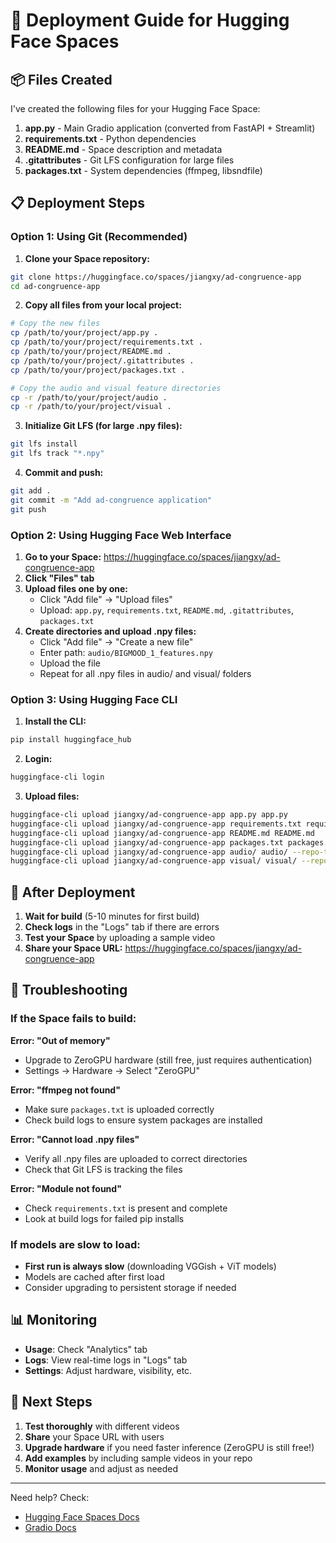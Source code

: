# 🚀 Deployment Guide for Hugging Face Spaces

## 📦 Files Created

I've created the following files for your Hugging Face Space:

1. **app.py** - Main Gradio application (converted from FastAPI + Streamlit)
2. **requirements.txt** - Python dependencies
3. **README.md** - Space description and metadata
4. **.gitattributes** - Git LFS configuration for large files
5. **packages.txt** - System dependencies (ffmpeg, libsndfile)

## 📋 Deployment Steps

### Option 1: Using Git (Recommended)

1. **Clone your Space repository:**
```bash
git clone https://huggingface.co/spaces/jiangxy/ad-congruence-app
cd ad-congruence-app
```

2. **Copy all files from your local project:**
```bash
# Copy the new files
cp /path/to/your/project/app.py .
cp /path/to/your/project/requirements.txt .
cp /path/to/your/project/README.md .
cp /path/to/your/project/.gitattributes .
cp /path/to/your/project/packages.txt .

# Copy the audio and visual feature directories
cp -r /path/to/your/project/audio .
cp -r /path/to/your/project/visual .
```

3. **Initialize Git LFS (for large .npy files):**
```bash
git lfs install
git lfs track "*.npy"
```

4. **Commit and push:**
```bash
git add .
git commit -m "Add ad-congruence application"
git push
```

### Option 2: Using Hugging Face Web Interface

1. **Go to your Space:** https://huggingface.co/spaces/jiangxy/ad-congruence-app
2. **Click "Files" tab**
3. **Upload files one by one:**
   - Click "Add file" → "Upload files"
   - Upload: `app.py`, `requirements.txt`, `README.md`, `.gitattributes`, `packages.txt`
4. **Create directories and upload .npy files:**
   - Click "Add file" → "Create a new file"
   - Enter path: `audio/BIGMOOD_1_features.npy`
   - Upload the file
   - Repeat for all .npy files in audio/ and visual/ folders

### Option 3: Using Hugging Face CLI

1. **Install the CLI:**
```bash
pip install huggingface_hub
```

2. **Login:**
```bash
huggingface-cli login
```

3. **Upload files:**
```bash
huggingface-cli upload jiangxy/ad-congruence-app app.py app.py
huggingface-cli upload jiangxy/ad-congruence-app requirements.txt requirements.txt
huggingface-cli upload jiangxy/ad-congruence-app README.md README.md
huggingface-cli upload jiangxy/ad-congruence-app packages.txt packages.txt
huggingface-cli upload jiangxy/ad-congruence-app audio/ audio/ --repo-type space
huggingface-cli upload jiangxy/ad-congruence-app visual/ visual/ --repo-type space
```

## 🔧 After Deployment

1. **Wait for build** (5-10 minutes for first build)
2. **Check logs** in the "Logs" tab if there are errors
3. **Test your Space** by uploading a sample video
4. **Share your Space URL:** https://huggingface.co/spaces/jiangxy/ad-congruence-app

## 🐛 Troubleshooting

### If the Space fails to build:

**Error: "Out of memory"**
- Upgrade to ZeroGPU hardware (still free, just requires authentication)
- Settings → Hardware → Select "ZeroGPU"

**Error: "ffmpeg not found"**
- Make sure `packages.txt` is uploaded correctly
- Check build logs to ensure system packages are installed

**Error: "Cannot load .npy files"**
- Verify all .npy files are uploaded to correct directories
- Check that Git LFS is tracking the files

**Error: "Module not found"**
- Check `requirements.txt` is present and complete
- Look at build logs for failed pip installs

### If models are slow to load:

- **First run is always slow** (downloading VGGish + ViT models)
- Models are cached after first load
- Consider upgrading to persistent storage if needed

## 📊 Monitoring

- **Usage**: Check "Analytics" tab
- **Logs**: View real-time logs in "Logs" tab
- **Settings**: Adjust hardware, visibility, etc.

## 🎉 Next Steps

1. **Test thoroughly** with different videos
2. **Share** your Space URL with users
3. **Upgrade hardware** if you need faster inference (ZeroGPU is still free!)
4. **Add examples** by including sample videos in your repo
5. **Monitor usage** and adjust as needed

---

Need help? Check:
- [Hugging Face Spaces Docs](https://huggingface.co/docs/hub/spaces)
- [Gradio Docs](https://gradio.app/docs/)

